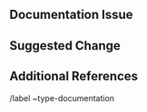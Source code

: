 ## Documentation Issue
<!-- Describe the part of the documentation that needs change or improvement. -->

## Suggested Change
<!-- What changes or updates do you believe are necessary? -->

## Additional References
<!-- Link to the specific part of the documentation or any other reference material. -->


/label ~type-documentation
